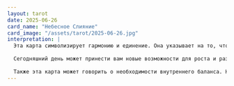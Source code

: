 ```yaml
---
layout: tarot
date: 2025-06-26
card_name: "Небесное Слияние"
card_image: "/assets/tarot/2025-06-26.jpg"
interpretation: |
  Эта карта символизирует гармонию и единение. Она указывает на то, что сегодня вы можете ощутить глубокую связь с окружающим миром и другими людьми. Небесное Слияние напоминает о важности совместных усилий и сотрудничества. Возможно, вам предстоит объединить свои силы с кем-то, чтобы достичь общей цели. Это также время для вдохновения и креативности, когда ваши идеи могут найти поддержку и понимание у других.
  
  Сегодняшний день может принести вам новые возможности для роста и развития. Обратите внимание на интуитивные подсказки и знаки, которые могут появиться на вашем пути. Возможно, вы почувствуете, что находитесь в нужное время и в нужном месте, и это может открыть двери к новым перспективам. Не бойтесь делиться своими мечтами и планами — они могут быть восприняты с энтузиазмом и поддержкой.
  
  Также эта карта может говорить о необходимости внутреннего баланса. Найдите время для медитации или размышлений, чтобы лучше понять свои желания и потребности. Небесное Слияние подчеркивает важность самосознания и понимания своего места в мире. Позвольте себе быть открытым к новым идеям и взглядам, и вы сможете создать гармоничное пространство вокруг себя.
---
```

